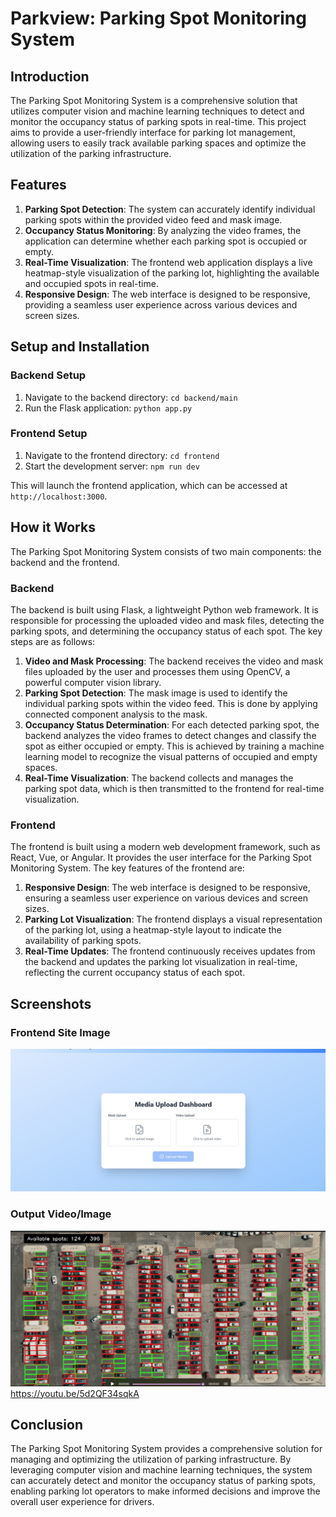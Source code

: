 # Parkview: Parking Spot Monitoring System

## Introduction

The Parking Spot Monitoring System is a comprehensive solution that utilizes computer vision and machine learning techniques to detect and monitor the occupancy status of parking spots in real-time. This project aims to provide a user-friendly interface for parking lot management, allowing users to easily track available parking spaces and optimize the utilization of the parking infrastructure.

## Features

1. **Parking Spot Detection**: The system can accurately identify individual parking spots within the provided video feed and mask image.
2. **Occupancy Status Monitoring**: By analyzing the video frames, the application can determine whether each parking spot is occupied or empty.
3. **Real-Time Visualization**: The frontend web application displays a live heatmap-style visualization of the parking lot, highlighting the available and occupied spots in real-time.
4. **Responsive Design**: The web interface is designed to be responsive, providing a seamless user experience across various devices and screen sizes.

## Setup and Installation

### Backend Setup

1. Navigate to the backend directory: `cd backend/main`
2. Run the Flask application: `python app.py`

### Frontend Setup

1. Navigate to the frontend directory: `cd frontend`
2. Start the development server: `npm run dev`

This will launch the frontend application, which can be accessed at `http://localhost:3000`.

## How it Works

The Parking Spot Monitoring System consists of two main components: the backend and the frontend.

### Backend

The backend is built using Flask, a lightweight Python web framework. It is responsible for processing the uploaded video and mask files, detecting the parking spots, and determining the occupancy status of each spot. The key steps are as follows:

1. **Video and Mask Processing**: The backend receives the video and mask files uploaded by the user and processes them using OpenCV, a powerful computer vision library.
2. **Parking Spot Detection**: The mask image is used to identify the individual parking spots within the video feed. This is done by applying connected component analysis to the mask.
3. **Occupancy Status Determination**: For each detected parking spot, the backend analyzes the video frames to detect changes and classify the spot as either occupied or empty. This is achieved by training a machine learning model to recognize the visual patterns of occupied and empty spaces.
4. **Real-Time Visualization**: The backend collects and manages the parking spot data, which is then transmitted to the frontend for real-time visualization.

### Frontend

The frontend is built using a modern web development framework, such as React, Vue, or Angular. It provides the user interface for the Parking Spot Monitoring System. The key features of the frontend are:

1. **Responsive Design**: The web interface is designed to be responsive, ensuring a seamless user experience on various devices and screen sizes.
2. **Parking Lot Visualization**: The frontend displays a visual representation of the parking lot, using a heatmap-style layout to indicate the availability of parking spots.
3. **Real-Time Updates**: The frontend continuously receives updates from the backend and updates the parking lot visualization in real-time, reflecting the current occupancy status of each spot.

## Screenshots

### Frontend Site Image
![Frontend Site Image](parkview_frontend_ss.png)

### Output Video/Image
![Output Video](Parkview-output.png)
https://youtu.be/5d2QF34sqkA

## Conclusion

The Parking Spot Monitoring System provides a comprehensive solution for managing and optimizing the utilization of parking infrastructure. By leveraging computer vision and machine learning techniques, the system can accurately detect and monitor the occupancy status of parking spots, enabling parking lot operators to make informed decisions and improve the overall user experience for drivers.
